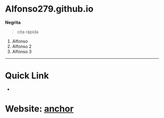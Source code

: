 # Alfonso279.github.io
**Negrita**
> cita ràpida
1. Alfonso
2. Alfonso 2
3. Alfonso 3
---
# Quick Link #
-
# Website: [anchor](google.es)
